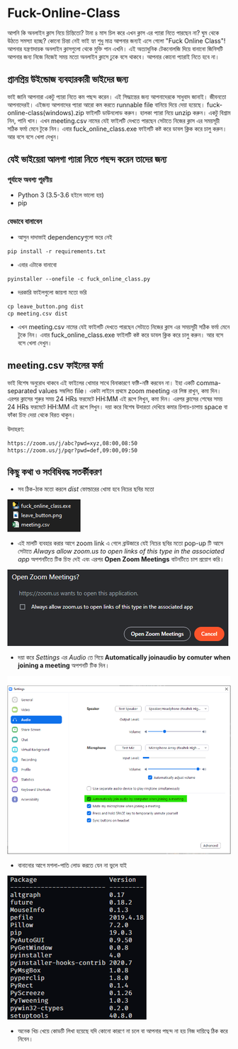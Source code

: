 # Fuck-Online-Class

আপনি কি অনলাইন ক্লাস নিয়ে চিন্তিতো? টানা ৪ মাস চিল করে এখন ক্লাস এর প্যারা নিতে পারছেন না? ঘুম থেকে উঠতে সমস্যা হচ্ছে? কোনো চিন্তা নেই ভাই হ্যা শুধু মাত্র আপনার জন্যই এসে গেলো "Fuck Online Class"! আপনার যন্ত্রণাদায়ক অনলাইন ক্লাসগুলো থেকে মুক্তি পান এখনি। এই অত্যাধুনিক টেকনোলজি দিয়ে বানানো জিনিসটি আপনার জন্য নিজে নিজেই সময় মতো অনলাইন ক্লাসে ঢুকে বসে থাকবে। আপনার কোনো প্যারাই নিতে হবে না।

## প্রানপ্রিয় উইন্ডোজ ব্যবহারকারী ভাইদের জন্য 

ভাই জানি আপনারা একটু প্যারা নিতে কম পছন্দ করেন। এই সিদ্ধান্তের জন্য আপনাদেরকে সাধুবাদ জানাই। জীবনতো আপনাদেরই। এইজন্য আপনাদের প্যারা আরো কম করতে runnable file বানিয়ে দিয়ে দেয়া হয়েছে। fuck-online-class(windows).zip ফাইলটি ডাউনলোড করুন। হালকা প্যারা নিয়ে unzip করুন। একটু বিশ্রাম নিন, পানি খান। এখন meeting.csv নামের যেই ফাইলটি দেখতে পারছেন সেটাতে নিজের ক্লাস এর সময়সূচী সঠিক ফর্মা মেনে টুকে নিন। এবার fuck_online_class.exe ফাইলটি কষ্ট করে ডাবল ক্লিক করে চালু করুন। আর বসে বসে খেলা দেখুন। 

## যেই ভাইয়েরা আলগা প্যারা নিতে পছন্দ করেন তাদের জন্য

### পূর্বাহ্নে অবশ্য পূরণীয়

* Python 3 (3.5-3.6 হইলে ভালো হয়)
* pip

### যেভাবে বানাবেন 

* আসুন দাদাভাই dependencyগুলো ভরে নেই 
```
pip install -r requirements.txt
```

* এবার এটাকে বানাবো  
```
pyinstaller --onefile -c fuck_online_class.py
```

* দরকারি ফাইলগুলো জায়গা মতো ভরি  
```
cp leave_button.png dist
cp meeting.csv dist
```

* এখন meeting.csv নামের যেই ফাইলটি দেখতে পারছেন সেটাতে নিজের ক্লাস এর সময়সূচী সঠিক ফর্মা মেনে টুকে নিন। এবার fuck_online_class.exe ফাইলটি কষ্ট করে ডাবল ক্লিক করে চালু করুন। আর বসে বসে খেলা দেখুন। 

## meeting.csv ফাইলের ফর্মা

ভাই বিশেষ অনুরোধ থাকবে এই ফাইলের খোমার সাথে বিনাকারণে ফষ্টি-নষ্টি করবেন না। ইহা একটি comma-separated values সম্বলিত file। একটা লাইনে প্রথমে zoom meeting এর লিঙ্ক রাখুন, কমা দিন। এরপর ক্লাসের শুরুর সময় 24 HRs ফরমেটে HH:MM এই রূপে লিখুন, কমা দিন। এরপর ক্লাসের শেষের সময় 24 HRs ফরমেটে HH:MM এই রূপে লিখুন। দয়া করে বিশেষ উদারতা দেখিয়ে কমার চিপায়-চাপায় space বা ফাঁকা চিহ্ন দেয়া থেকে বিরত থাকুন।

উদাহরণ:
```
https://zoom.us/j/abc?pwd=xyz,08:00,08:50
https://zoom.us/j/pqr?pwd=def,09:00,09:50
```


## কিছু কথা ও সংবিধিবদ্ধ সতর্কীকরণ 

* সব ঠিক-ঠাক মতো করলে *dist* ফোল্ডারের  খোমা হবে নিচের ছবির মতো 


![folder-structure](./readme/folder-structure.png)

* এই মালটি ব্যবহার করার আগে zoom link এ গেলে ব্রাউজারে যেই নিচের ছবির মতো pop-up টি আসে সেটাতে *Always allow zoom.us to open links of this type in the associated app* অপশনটিতে টিক চিহ্ন দেই এবং এরপর **Open Zoom Meetings** বাটনটিতে চাপ প্রয়োগ করি।

![browser-popup](./readme/browser-popup.png)

* দয়া করে *Settings* এর *Audio* তে গিয়ে **Automatically joinaudio by comuter when joining a meeting** অপশনটি টিক দিন।

![browser-popup](./readme/auto-join-audio.png)

* বানানোর আগে মশলা-পাতি লোড করতে যেন না ভুলে যাই

![requirements](./readme/requirements.png)

* অনেক খিচ খেয়ে কোডটি লিখা হয়েছে যদি কোনো কারণে না চলে বা আপনার পছন্দ না হয় নিজ দায়িত্বে ঠিক করে নিবেন।
